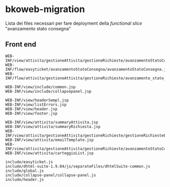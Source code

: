 # bkoweb-migration

Lista dei files necessari per fare deployment della *functional slice* "avanzamento stato consegna"

## Front end

    WEB-INF/view/attivita/gestioneAttivita/gestioneRichieste/avanzamentoStatoConsegna.jsp
    WEB-INF/flow/easyticket/avanzamentoStatoConsegna/avanzamentoStatoConsegna.jsp
    WEB-INF/flow/attivita/gestioneAttivita/gestioneRichieste/avanzamento_stato_consegna/avanzamento_stato_consegna.jsp

    WEB-INF/view/include/common.jsp
    WEB-INF/view/include/collapsepanel.jsp

    WEB-INF/view/headerSempl.jsp
    WEB-INF/view/listErrors.jsp
    WEB-INF/view/header.jsp
    WEB-INF/view/footer.jsp

    WEB-INF/view/attivita/summaryAttivita.jsp
    WEB-INF/view/attivita/summaryRichiesta.jsp
    WEB-INF/view/attivita/gestioneAttivita/gestioneRichieste/gestioneRichiesteErrors.jsp
    WEB-INF/view/attivita/emailTemplate.jsp
    WEB-INF/view/attivita/gestioneAttivita/gestioneRichieste/avanzamentoStatoConsegna.jsp
    WEB-INF/view/attivita/carteggioList.jsp
    
    include/easyticket.js
    include/dhtml-suite-1.9.04/js/separateFiles/dhtmlSuite-common.js
    include/global.js
    include/collapse-panel/collapse-panel.js
    include/header.js